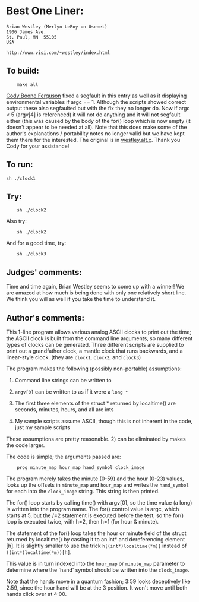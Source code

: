 # Best One Liner:

    Brian Westley (Merlyn LeRoy on Usenet)
    1906 James Ave.
    St. Paul, MN  55105
    USA

    http://www.visi.com/~westley/index.html

## To build:

        make all


[Cody Boone Ferguson](/winners.html#Cody_Boone_Ferguson) fixed a segfault in
this entry as well as it displaying environmental variables if argc == 1.
Although the scripts showed correct output these also segfaulted but with the
fix they no longer do. Now if argc < 5 (argv[4] is referenced) it will not do
anything and it will not segfault either (this was caused by the body of the
for() loop which is now empty (it doesn't appear to be needed at all). Note that
this does make some of the author's explanations / portability notes no longer
valid but we have kept them there for the interested. The original is in
[westley.alt.c](westley.alt.c). Thank you Cody for your assistance!


## To run:

	sh ./clock1


## Try:


	    sh ./clock2

Also try:
	
	
	    sh ./clock2


And for a good time, try:


	    sh ./clock3

## Judges' comments:

Time and time again, Brian Westley seems to come up with a winner!
We are amazed at how much is being done with only one relatively
short line.  We think you will as well if you take the time to
understand it.

## Author's comments:

This 1-line program allows various analog ASCII clocks
to print out the time; the ASCII clock is built from
the command line arguments, so many different types of
clocks can be generated.  Three different scripts are
supplied to print out a grandfather clock, a mantle
clock that runs backwards, and a linear-style clock.
(they are `clock1`, `clock2`, and `clock3`)

The program makes the following (possibly non-portable) assumptions:

1. Command line strings can be written to

2. `argv[0]` can be written to as if it were a `long *`

3. The first three elements of the struct * returned by localtime() are seconds,
minutes, hours, and all are ints

4. My sample scripts assume ASCII, though this is not inherent in the code, just
my sample scripts

These assumptions are pretty reasonable. 2) can be eliminated
by makes the code larger.

The code is simple; the arguments passed are:

        prog minute_map hour_map hand_symbol clock_image

The program merely takes the minute (0-59) and the hour (0-23)
values, looks up the offsets in `minute_map` and `hour_map`
and writes the `hand_symbol` for each into the `clock_image`
string.  This string is then printed.

The for() loop starts by calling time() with argv[0], so
the time value (a long) is written into the program name.
The for() control value is argc, which starts at 5, but
the /=2 statement is executed before the test, so the for()
loop is executed twice, with h=2, then h=1 (for hour & minute).

The statement of the for() loop takes the hour or minute
field of the struct returned by localtime() by casting it
to an int* and dereferencing element [h].  It is slightly
smaller to use the trick `h[(int*)localtime(*m)]` instead of
`((int*)localtime(*m))[h]`.

This value is in turn indexed into the `hour_map` or `minute_map`
parameter to determine where the 'hand' symbol should be
written into the `clock_image`.

Note that the hands move in a quantum fashion; 3:59 looks
deceptively like 2:59, since the hour hand will be at the 3
position.  It won't move until both hands click over at 4:00.
